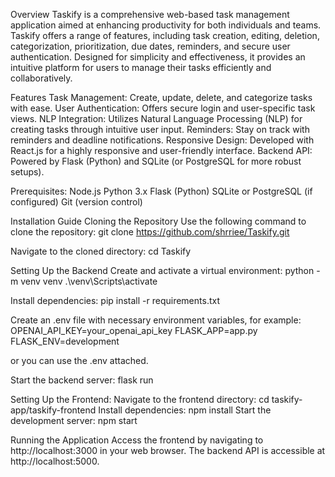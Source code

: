 Overview
Taskify is a comprehensive web-based task management application aimed at enhancing productivity for both individuals and teams. 
Taskify offers a range of features, including task creation, editing, deletion, categorization, prioritization, due dates, reminders, and secure user authentication. 
Designed for simplicity and effectiveness, it provides an intuitive platform for users to manage their tasks efficiently and collaboratively.

Features
Task Management: Create, update, delete, and categorize tasks with ease.
User Authentication: Offers secure login and user-specific task views.
NLP Integration: Utilizes Natural Language Processing (NLP) for creating tasks through intuitive user input.
Reminders: Stay on track with reminders and deadline notifications.
Responsive Design: Developed with React.js for a highly responsive and user-friendly interface.
Backend API: Powered by Flask (Python) and SQLite (or PostgreSQL for more robust setups).

Prerequisites:
Node.js
Python 3.x
Flask (Python)
SQLite or PostgreSQL (if configured)
Git (version control)

Installation Guide
Cloning the Repository
Use the following command to clone the repository:
git clone https://github.com/shrriee/Taskify.git

Navigate to the cloned directory:
cd Taskify

Setting Up the Backend
Create and activate a virtual environment:
python -m venv venv
.\venv\Scripts\activate

Install dependencies:
pip install -r requirements.txt

Create an .env file with necessary environment variables, for example:
OPENAI_API_KEY=your_openai_api_key
FLASK_APP=app.py
FLASK_ENV=development

or you can use the .env attached.

Start the backend server:
flask run

Setting Up the Frontend:
Navigate to the frontend directory:
cd taskify-app/taskify-frontend
Install dependencies:
npm install
Start the development server:
npm start

Running the Application
Access the frontend by navigating to http://localhost:3000 in your web browser.
The backend API is accessible at http://localhost:5000.
